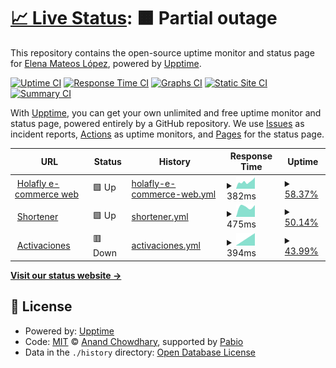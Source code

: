 # [📈 Live Status](https://demo.upptime.js.org): <!--live status--> **🟧 Partial outage**

This repository contains the open-source uptime monitor and status page for [Elena Mateos López](https://elenamlopez.github.io/Personal_Web/), powered by [Upptime](https://github.com/upptime/upptime).

[![Uptime CI](https://github.com/ElenaMLopez/holafly-status-page/workflows/Uptime%20CI/badge.svg)](https://github.com/ElenaMLopez/holafly-status-page/actions?query=workflow%3A%22Uptime+CI%22)
[![Response Time CI](https://github.com/ElenaMLopez/holafly-status-page/workflows/Response%20Time%20CI/badge.svg)](https://github.com/ElenaMLopez/holafly-status-page/actions?query=workflow%3A%22Response+Time+CI%22)
[![Graphs CI](https://github.com/ElenaMLopez/holafly-status-page/workflows/Graphs%20CI/badge.svg)](https://github.com/ElenaMLopez/holafly-status-page/actions?query=workflow%3A%22Graphs+CI%22)
[![Static Site CI](https://github.com/ElenaMLopez/holafly-status-page/workflows/Static%20Site%20CI/badge.svg)](https://github.com/ElenaMLopez/holafly-status-page/actions?query=workflow%3A%22Static+Site+CI%22)
[![Summary CI](https://github.com/ElenaMLopez/holafly-status-page/workflows/Summary%20CI/badge.svg)](https://github.com/ElenaMLopez/holafly-status-page/actions?query=workflow%3A%22Summary+CI%22)

With [Upptime](https://upptime.js.org), you can get your own unlimited and free uptime monitor and status page, powered entirely by a GitHub repository. We use [Issues](https://github.com/ElenaMLopez/holafly-status-page/issues) as incident reports, [Actions](https://github.com/ElenaMLopez/holafly-status-page/actions) as uptime monitors, and [Pages](https://demo.upptime.js.org) for the status page.

<!--start: status pages-->
<!-- This summary is generated by Upptime (https://github.com/upptime/upptime) -->
<!-- Do not edit this manually, your changes will be overwritten -->
<!-- prettier-ignore -->
| URL | Status | History | Response Time | Uptime |
| --- | ------ | ------- | ------------- | ------ |
| <img alt="" src="https://icons.duckduckgo.com/ip3/esim.holafly.com.ico" height="13"> [Holafly e-commerce web](https://esim.holafly.com) | 🟩 Up | [holafly-e-commerce-web.yml](https://github.com/ElenaMLopez/holafly-status-page/commits/HEAD/history/holafly-e-commerce-web.yml) | <details><summary><img alt="Response time graph" src="./graphs/holafly-e-commerce-web/response-time-week.png" height="20"> 382ms</summary><br><a href="https://ElenaMLopez.github.io/holafly-status-page/history/holafly-e-commerce-web"><img alt="Response time 382" src="https://img.shields.io/endpoint?url=https%3A%2F%2Fraw.githubusercontent.com%2FElenaMLopez%2Fholafly-status-page%2FHEAD%2Fapi%2Fholafly-e-commerce-web%2Fresponse-time.json"></a><br><a href="https://ElenaMLopez.github.io/holafly-status-page/history/holafly-e-commerce-web"><img alt="24-hour response time 382" src="https://img.shields.io/endpoint?url=https%3A%2F%2Fraw.githubusercontent.com%2FElenaMLopez%2Fholafly-status-page%2FHEAD%2Fapi%2Fholafly-e-commerce-web%2Fresponse-time-day.json"></a><br><a href="https://ElenaMLopez.github.io/holafly-status-page/history/holafly-e-commerce-web"><img alt="7-day response time 382" src="https://img.shields.io/endpoint?url=https%3A%2F%2Fraw.githubusercontent.com%2FElenaMLopez%2Fholafly-status-page%2FHEAD%2Fapi%2Fholafly-e-commerce-web%2Fresponse-time-week.json"></a><br><a href="https://ElenaMLopez.github.io/holafly-status-page/history/holafly-e-commerce-web"><img alt="30-day response time 382" src="https://img.shields.io/endpoint?url=https%3A%2F%2Fraw.githubusercontent.com%2FElenaMLopez%2Fholafly-status-page%2FHEAD%2Fapi%2Fholafly-e-commerce-web%2Fresponse-time-month.json"></a><br><a href="https://ElenaMLopez.github.io/holafly-status-page/history/holafly-e-commerce-web"><img alt="1-year response time 382" src="https://img.shields.io/endpoint?url=https%3A%2F%2Fraw.githubusercontent.com%2FElenaMLopez%2Fholafly-status-page%2FHEAD%2Fapi%2Fholafly-e-commerce-web%2Fresponse-time-year.json"></a></details> | <details><summary><a href="https://ElenaMLopez.github.io/holafly-status-page/history/holafly-e-commerce-web">58.37%</a></summary><a href="https://ElenaMLopez.github.io/holafly-status-page/history/holafly-e-commerce-web"><img alt="All-time uptime 58.37%" src="https://img.shields.io/endpoint?url=https%3A%2F%2Fraw.githubusercontent.com%2FElenaMLopez%2Fholafly-status-page%2FHEAD%2Fapi%2Fholafly-e-commerce-web%2Fuptime.json"></a><br><a href="https://ElenaMLopez.github.io/holafly-status-page/history/holafly-e-commerce-web"><img alt="24-hour uptime 58.37%" src="https://img.shields.io/endpoint?url=https%3A%2F%2Fraw.githubusercontent.com%2FElenaMLopez%2Fholafly-status-page%2FHEAD%2Fapi%2Fholafly-e-commerce-web%2Fuptime-day.json"></a><br><a href="https://ElenaMLopez.github.io/holafly-status-page/history/holafly-e-commerce-web"><img alt="7-day uptime 58.37%" src="https://img.shields.io/endpoint?url=https%3A%2F%2Fraw.githubusercontent.com%2FElenaMLopez%2Fholafly-status-page%2FHEAD%2Fapi%2Fholafly-e-commerce-web%2Fuptime-week.json"></a><br><a href="https://ElenaMLopez.github.io/holafly-status-page/history/holafly-e-commerce-web"><img alt="30-day uptime 58.37%" src="https://img.shields.io/endpoint?url=https%3A%2F%2Fraw.githubusercontent.com%2FElenaMLopez%2Fholafly-status-page%2FHEAD%2Fapi%2Fholafly-e-commerce-web%2Fuptime-month.json"></a><br><a href="https://ElenaMLopez.github.io/holafly-status-page/history/holafly-e-commerce-web"><img alt="1-year uptime 58.37%" src="https://img.shields.io/endpoint?url=https%3A%2F%2Fraw.githubusercontent.com%2FElenaMLopez%2Fholafly-status-page%2FHEAD%2Fapi%2Fholafly-e-commerce-web%2Fuptime-year.json"></a></details>
| <img alt="" src="https://icons.duckduckgo.com/ip3/holaf.ly.ico" height="13"> [Shortener](https://holaf.ly) | 🟩 Up | [shortener.yml](https://github.com/ElenaMLopez/holafly-status-page/commits/HEAD/history/shortener.yml) | <details><summary><img alt="Response time graph" src="./graphs/shortener/response-time-week.png" height="20"> 475ms</summary><br><a href="https://ElenaMLopez.github.io/holafly-status-page/history/shortener"><img alt="Response time 475" src="https://img.shields.io/endpoint?url=https%3A%2F%2Fraw.githubusercontent.com%2FElenaMLopez%2Fholafly-status-page%2FHEAD%2Fapi%2Fshortener%2Fresponse-time.json"></a><br><a href="https://ElenaMLopez.github.io/holafly-status-page/history/shortener"><img alt="24-hour response time 475" src="https://img.shields.io/endpoint?url=https%3A%2F%2Fraw.githubusercontent.com%2FElenaMLopez%2Fholafly-status-page%2FHEAD%2Fapi%2Fshortener%2Fresponse-time-day.json"></a><br><a href="https://ElenaMLopez.github.io/holafly-status-page/history/shortener"><img alt="7-day response time 475" src="https://img.shields.io/endpoint?url=https%3A%2F%2Fraw.githubusercontent.com%2FElenaMLopez%2Fholafly-status-page%2FHEAD%2Fapi%2Fshortener%2Fresponse-time-week.json"></a><br><a href="https://ElenaMLopez.github.io/holafly-status-page/history/shortener"><img alt="30-day response time 475" src="https://img.shields.io/endpoint?url=https%3A%2F%2Fraw.githubusercontent.com%2FElenaMLopez%2Fholafly-status-page%2FHEAD%2Fapi%2Fshortener%2Fresponse-time-month.json"></a><br><a href="https://ElenaMLopez.github.io/holafly-status-page/history/shortener"><img alt="1-year response time 475" src="https://img.shields.io/endpoint?url=https%3A%2F%2Fraw.githubusercontent.com%2FElenaMLopez%2Fholafly-status-page%2FHEAD%2Fapi%2Fshortener%2Fresponse-time-year.json"></a></details> | <details><summary><a href="https://ElenaMLopez.github.io/holafly-status-page/history/shortener">50.14%</a></summary><a href="https://ElenaMLopez.github.io/holafly-status-page/history/shortener"><img alt="All-time uptime 50.14%" src="https://img.shields.io/endpoint?url=https%3A%2F%2Fraw.githubusercontent.com%2FElenaMLopez%2Fholafly-status-page%2FHEAD%2Fapi%2Fshortener%2Fuptime.json"></a><br><a href="https://ElenaMLopez.github.io/holafly-status-page/history/shortener"><img alt="24-hour uptime 50.14%" src="https://img.shields.io/endpoint?url=https%3A%2F%2Fraw.githubusercontent.com%2FElenaMLopez%2Fholafly-status-page%2FHEAD%2Fapi%2Fshortener%2Fuptime-day.json"></a><br><a href="https://ElenaMLopez.github.io/holafly-status-page/history/shortener"><img alt="7-day uptime 50.14%" src="https://img.shields.io/endpoint?url=https%3A%2F%2Fraw.githubusercontent.com%2FElenaMLopez%2Fholafly-status-page%2FHEAD%2Fapi%2Fshortener%2Fuptime-week.json"></a><br><a href="https://ElenaMLopez.github.io/holafly-status-page/history/shortener"><img alt="30-day uptime 50.14%" src="https://img.shields.io/endpoint?url=https%3A%2F%2Fraw.githubusercontent.com%2FElenaMLopez%2Fholafly-status-page%2FHEAD%2Fapi%2Fshortener%2Fuptime-month.json"></a><br><a href="https://ElenaMLopez.github.io/holafly-status-page/history/shortener"><img alt="1-year uptime 50.14%" src="https://img.shields.io/endpoint?url=https%3A%2F%2Fraw.githubusercontent.com%2FElenaMLopez%2Fholafly-status-page%2FHEAD%2Fapi%2Fshortener%2Fuptime-year.json"></a></details>
| <img alt="" src="https://icons.duckduckgo.com/ip3/activaciones.holafly.co.ico" height="13"> [Activaciones](https://activaciones.holafly.co) | 🟥 Down | [activaciones.yml](https://github.com/ElenaMLopez/holafly-status-page/commits/HEAD/history/activaciones.yml) | <details><summary><img alt="Response time graph" src="./graphs/activaciones/response-time-week.png" height="20"> 394ms</summary><br><a href="https://ElenaMLopez.github.io/holafly-status-page/history/activaciones"><img alt="Response time 394" src="https://img.shields.io/endpoint?url=https%3A%2F%2Fraw.githubusercontent.com%2FElenaMLopez%2Fholafly-status-page%2FHEAD%2Fapi%2Factivaciones%2Fresponse-time.json"></a><br><a href="https://ElenaMLopez.github.io/holafly-status-page/history/activaciones"><img alt="24-hour response time 394" src="https://img.shields.io/endpoint?url=https%3A%2F%2Fraw.githubusercontent.com%2FElenaMLopez%2Fholafly-status-page%2FHEAD%2Fapi%2Factivaciones%2Fresponse-time-day.json"></a><br><a href="https://ElenaMLopez.github.io/holafly-status-page/history/activaciones"><img alt="7-day response time 394" src="https://img.shields.io/endpoint?url=https%3A%2F%2Fraw.githubusercontent.com%2FElenaMLopez%2Fholafly-status-page%2FHEAD%2Fapi%2Factivaciones%2Fresponse-time-week.json"></a><br><a href="https://ElenaMLopez.github.io/holafly-status-page/history/activaciones"><img alt="30-day response time 394" src="https://img.shields.io/endpoint?url=https%3A%2F%2Fraw.githubusercontent.com%2FElenaMLopez%2Fholafly-status-page%2FHEAD%2Fapi%2Factivaciones%2Fresponse-time-month.json"></a><br><a href="https://ElenaMLopez.github.io/holafly-status-page/history/activaciones"><img alt="1-year response time 394" src="https://img.shields.io/endpoint?url=https%3A%2F%2Fraw.githubusercontent.com%2FElenaMLopez%2Fholafly-status-page%2FHEAD%2Fapi%2Factivaciones%2Fresponse-time-year.json"></a></details> | <details><summary><a href="https://ElenaMLopez.github.io/holafly-status-page/history/activaciones">43.99%</a></summary><a href="https://ElenaMLopez.github.io/holafly-status-page/history/activaciones"><img alt="All-time uptime 43.99%" src="https://img.shields.io/endpoint?url=https%3A%2F%2Fraw.githubusercontent.com%2FElenaMLopez%2Fholafly-status-page%2FHEAD%2Fapi%2Factivaciones%2Fuptime.json"></a><br><a href="https://ElenaMLopez.github.io/holafly-status-page/history/activaciones"><img alt="24-hour uptime 43.99%" src="https://img.shields.io/endpoint?url=https%3A%2F%2Fraw.githubusercontent.com%2FElenaMLopez%2Fholafly-status-page%2FHEAD%2Fapi%2Factivaciones%2Fuptime-day.json"></a><br><a href="https://ElenaMLopez.github.io/holafly-status-page/history/activaciones"><img alt="7-day uptime 43.99%" src="https://img.shields.io/endpoint?url=https%3A%2F%2Fraw.githubusercontent.com%2FElenaMLopez%2Fholafly-status-page%2FHEAD%2Fapi%2Factivaciones%2Fuptime-week.json"></a><br><a href="https://ElenaMLopez.github.io/holafly-status-page/history/activaciones"><img alt="30-day uptime 43.99%" src="https://img.shields.io/endpoint?url=https%3A%2F%2Fraw.githubusercontent.com%2FElenaMLopez%2Fholafly-status-page%2FHEAD%2Fapi%2Factivaciones%2Fuptime-month.json"></a><br><a href="https://ElenaMLopez.github.io/holafly-status-page/history/activaciones"><img alt="1-year uptime 43.99%" src="https://img.shields.io/endpoint?url=https%3A%2F%2Fraw.githubusercontent.com%2FElenaMLopez%2Fholafly-status-page%2FHEAD%2Fapi%2Factivaciones%2Fuptime-year.json"></a></details>

<!--end: status pages-->

[**Visit our status website →**](https://demo.upptime.js.org)

## 📄 License

- Powered by: [Upptime](https://github.com/upptime/upptime)
- Code: [MIT](./LICENSE) © [Anand Chowdhary](https://anandchowdhary.com), supported by [Pabio](https://pabio.com)
- Data in the `./history` directory: [Open Database License](https://opendatacommons.org/licenses/odbl/1-0/)
